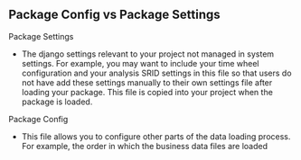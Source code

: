 ## Package Config vs Package Settings


Package Settings

- The django settings relevant to your project not managed in system settings. For example, you may want to include your time wheel configuration and your analysis SRID settings in this file so that users do not have add these settings manually to their own settings file after loading your package. This file is copied into your project when the package is loaded.


Package Config

- This file allows you to configure other parts of the data loading process. For example, the order in which the business data files are loaded
